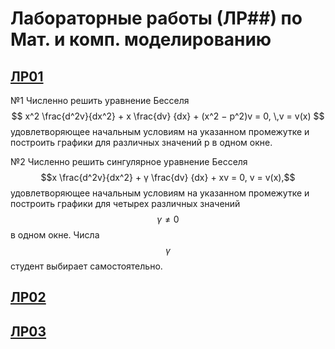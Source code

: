 # Лабораторные работы (ЛР##) по Мат. и комп. моделированию

## [ЛР01](res/LR01.pdf)
№1
Численно решить уравнение Бесселя
$$
x^2 \frac{d^2v}{dx^2} + x \frac{dv}
{dx} + (x^2 − p^2)v = 0, \,v = v(x)
$$
удовлетворяющее начальным условиям на указанном промежутке и построить графики для
различных значений p в одном окне.

№2
Численно решить сингулярное уравнение Бесселя
$$x \frac{d^2v}{dx^2} + γ \frac{dv}
{dx} + xv = 0, v = v(x),$$
удовлетворяющее начальным условиям на указанном промежутке и построить графики для
четырех различных значений $$ \gamma \neq 0$$ в одном окне. Числа $$\gamma$$ студент выбирает самостоятельно.
## [ЛР02](res/LR02.pdf)
## [ЛР03](res/LR03.pdf)